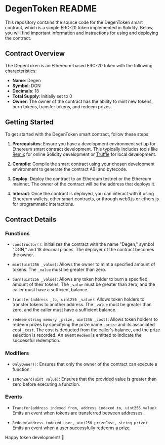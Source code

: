 # DegenToken README

This repository contains the source code for the DegenToken smart contract, which is a simple ERC-20 token implemented in Solidity. Below, you will find important information and instructions for using and deploying the contract.

## Contract Overview

The DegenToken is an Ethereum-based ERC-20 token with the following characteristics:

- **Name**: Degen
- **Symbol**: DGN
- **Decimals**: 18
- **Total Supply**: Initially set to 0
- **Owner**: The owner of the contract has the ability to mint new tokens, burn tokens, transfer tokens, and redeem prizes.

## Getting Started

To get started with the DegenToken smart contract, follow these steps:

1. **Prerequisites**: Ensure you have a development environment set up for Ethereum smart contract development. This typically includes tools like [Remix](https://remix.ethereum.org/) for online Solidity development or [Truffle](https://www.trufflesuite.com/) for local development.

2. **Compile**: Compile the smart contract using your chosen development environment to generate the contract ABI and bytecode.

3. **Deploy**: Deploy the contract to an Ethereum testnet or the Ethereum mainnet. The owner of the contract will be the address that deploys it.

4. **Interact**: Once the contract is deployed, you can interact with it using Ethereum wallets, other smart contracts, or through web3.js or ethers.js for programmatic interactions.

## Contract Details

### Functions

- `constructor()`: Initializes the contract with the name "Degen," symbol "DGN," and 18 decimal places. The deployer of the contract becomes the owner.

- `mint(uint256 _value)`: Allows the owner to mint a specified amount of tokens. The `_value` must be greater than zero.

- `burn(uint256 _value)`: Allows any token holder to burn a specified amount of their tokens. The `_value` must be greater than zero, and the caller must have a sufficient balance.

- `transfer(address _to, uint256 _value)`: Allows token holders to transfer tokens to another address. The `_value` must be greater than zero, and the caller must have a sufficient balance.

- `redeem(string memory _prize, uint256 _cost)`: Allows token holders to redeem prizes by specifying the prize name `_prize` and its associated cost `_cost`. The cost is deducted from the caller's balance, and the prize selection is recorded. An event `Redeem` is emitted to indicate the successful redemption.

### Modifiers

- `OnlyOwner()`: Ensures that only the owner of the contract can execute a function.

- `IsNonZero(uint value)`: Ensures that the provided value is greater than zero before executing a function.

### Events

- `Transfer(address indexed from, address indexed to, uint256 value)`: Emits an event when tokens are transferred between addresses.

- `Redeem(address indexed user, uint256 prizeCost, string prize)`: Emits an event when a user successfully redeems a prize.

Happy token development! 🚀
